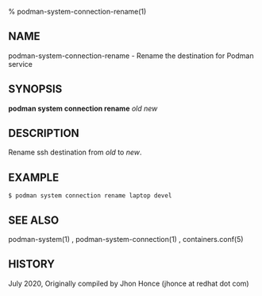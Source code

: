 % podman-system-connection-rename(1)

## NAME
podman\-system\-connection\-rename - Rename the destination for Podman service

## SYNOPSIS
**podman system connection rename** *old* *new*

## DESCRIPTION
Rename ssh destination from *old* to *new*.

## EXAMPLE
```
$ podman system connection rename laptop devel
```
## SEE ALSO
podman-system(1) , podman-system-connection(1) , containers.conf(5)

## HISTORY
July 2020, Originally compiled by Jhon Honce (jhonce at redhat dot com)
